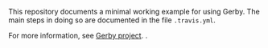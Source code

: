 This repository documents a minimal working example for using Gerby. The main steps in doing so are documented in the file `.travis.yml`.

For more information, see [Gerby project](https://gerby-project.github.io). . 
